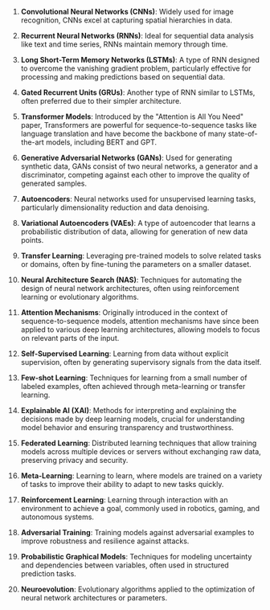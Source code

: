 1. **Convolutional Neural Networks (CNNs)**: Widely used for image recognition, CNNs excel at capturing spatial hierarchies in data.

2. **Recurrent Neural Networks (RNNs)**: Ideal for sequential data analysis like text and time series, RNNs maintain memory through time.

3. **Long Short-Term Memory Networks (LSTMs)**: A type of RNN designed to overcome the vanishing gradient problem, particularly effective for processing and making predictions based on sequential data.

4. **Gated Recurrent Units (GRUs)**: Another type of RNN similar to LSTMs, often preferred due to their simpler architecture.

5. **Transformer Models**: Introduced by the "Attention is All You Need" paper, Transformers are powerful for sequence-to-sequence tasks like language translation and have become the backbone of many state-of-the-art models, including BERT and GPT.

6. **Generative Adversarial Networks (GANs)**: Used for generating synthetic data, GANs consist of two neural networks, a generator and a discriminator, competing against each other to improve the quality of generated samples.

7. **Autoencoders**: Neural networks used for unsupervised learning tasks, particularly dimensionality reduction and data denoising.

8. **Variational Autoencoders (VAEs)**: A type of autoencoder that learns a probabilistic distribution of data, allowing for generation of new data points.

9. **Transfer Learning**: Leveraging pre-trained models to solve related tasks or domains, often by fine-tuning the parameters on a smaller dataset.

10. **Neural Architecture Search (NAS)**: Techniques for automating the design of neural network architectures, often using reinforcement learning or evolutionary algorithms.

11. **Attention Mechanisms**: Originally introduced in the context of sequence-to-sequence models, attention mechanisms have since been applied to various deep learning architectures, allowing models to focus on relevant parts of the input.

12. **Self-Supervised Learning**: Learning from data without explicit supervision, often by generating supervisory signals from the data itself.

13. **Few-shot Learning**: Techniques for learning from a small number of labeled examples, often achieved through meta-learning or transfer learning.

14. **Explainable AI (XAI)**: Methods for interpreting and explaining the decisions made by deep learning models, crucial for understanding model behavior and ensuring transparency and trustworthiness.

15. **Federated Learning**: Distributed learning techniques that allow training models across multiple devices or servers without exchanging raw data, preserving privacy and security.

16. **Meta-Learning**: Learning to learn, where models are trained on a variety of tasks to improve their ability to adapt to new tasks quickly.

17. **Reinforcement Learning**: Learning through interaction with an environment to achieve a goal, commonly used in robotics, gaming, and autonomous systems.

18. **Adversarial Training**: Training models against adversarial examples to improve robustness and resilience against attacks.

19. **Probabilistic Graphical Models**: Techniques for modeling uncertainty and dependencies between variables, often used in structured prediction tasks.

20. **Neuroevolution**: Evolutionary algorithms applied to the optimization of neural network architectures or parameters.
